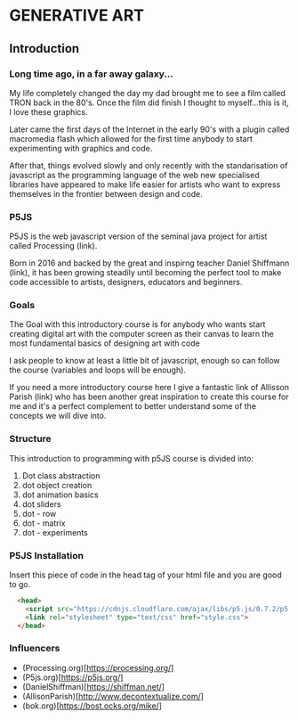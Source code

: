 # GENERATIVE ART 

## Introduction

### Long time ago, in a far away galaxy...
My life completely changed the day my dad brought me to see a film called TRON back in the 80's. Once the film did finish I thought to myself...this is it, I love these graphics. 

Later came the first days of the Internet in the early 90's with a plugin called macromedia flash which allowed for the first time anybody to start experimenting with graphics and code. 

After that, things evolved slowly and only recently with the standarisation of javascript as the programming language of the web new specialised libraries have appeared to make life easier for artists who want to express themselves in the frontier between design and code.

### P5JS
P5JS is the web javascript version of the seminal java project for artist called Processing (link). 

Born in 2016 and backed by the great and inspirng teacher Daniel Shiffmann (link), it has been growing steadily until becoming the perfect tool to make code accessible to artists, designers, educators and beginners.

### Goals
The Goal with this introductory course is for anybody who wants start creating digital art with the computer screen as their canvas to learn the most fundamental basics of designing art with code

I ask people to know at least a little bit of javascript, enough so can follow the course (variables and loops will be enough). 

If you need a more introductory course here I give a fantastic link of Allisson Parish (link) who has been another great inspiration to create this course for me and it's a perfect complement to better understand some of the concepts we will dive into.

### Structure
This introduction to programming with p5JS course is divided into:

1. Dot class abstraction
2. dot object creation
3. dot animation basics
4. dot sliders
5. dot - row
6. dot - matrix
7. dot - experiments

### P5JS Installation

Insert this piece of code in the head tag of your html file and you are good to go.

```html
  <head>
    <script src="https://cdnjs.cloudflare.com/ajax/libs/p5.js/0.7.2/p5.min.js"></script>
    <link rel="stylesheet" type="text/css" href="style.css">
  </head>
```

### Influencers

* (Processing.org)[https://processing.org/]
* (P5js.org)[https://p5js.org/]
* (DanielShiffman)[https://shiffman.net/]
* (AllisonParish)[http://www.decontextualize.com/]
* (bok.org)[https://bost.ocks.org/mike/]


